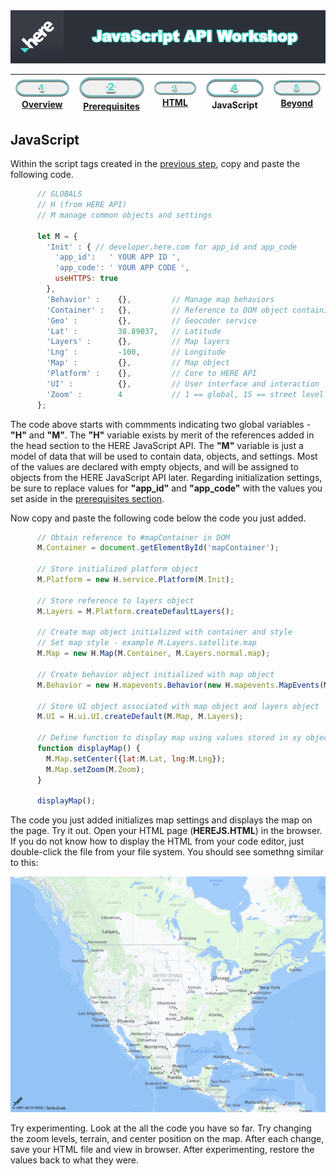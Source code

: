 <img src="./images/here_workshop.png" width="890" />

| [![Overview](./images/01_off.png)<br>Overview](./README.md) | [![Prerequisites](./images/02_off.png)<br>Prerequisites](./02.md) | [![HTML](./images/03_off.png)<br>HTML](./03.md) | ![JavaScript](./images/04.png)<br>JavaScript | [![Beyond](./images/05_off.png)<br>Beyond](./05.md)
| :---: | :---: | :---: | :---: | :---: |

## JavaScript

Within the script tags created in the [previous step](./03.md), copy and paste the following code.

``` javascript
      // GLOBALS
      // H (from HERE API)
      // M manage common objects and settings
      
      let M = {
        'Init' : { // developer.here.com for app_id and app_code
          'app_id':   ' YOUR APP ID ',
          'app_code': ' YOUR APP CODE ',
          useHTTPS: true
        },
        'Behavior' :    {},         // Manage map behaviors
        'Container' :   {},         // Reference to DOM object containing map
        'Geo' :         {},         // Geocoder service
        'Lat' :         38.89037,   // Latitude
        'Layers' :      {},         // Map layers
        'Lng' :         -100,       // Longitude
        'Map' :         {},         // Map object
        'Platform' :    {},         // Core to HERE API
        'UI' :          {},         // User interface and interaction
        'Zoom' :        4           // 1 == global, 15 == street level
      };
```

The code above starts with commments indicating two global variables - **"H"** and **"M"**. The **"H"** variable exists by merit of the references added in the head section to the HERE JavaScript API. The **"M"** variable is just a model of data that will be used to contain data, objects, and settings. Most of the values are declared with empty objects, and will be assigned to objects from the HERE JavaScript API later. Regarding initialization settings, be sure to replace values for **"app_id"** and **"app_code"** with the values you set aside in the [prerequisites section](./02.md).

Now copy and paste the following code below the code you just added.

``` javascript
      // Obtain reference to #mapContainer in DOM 
      M.Container = document.getElementById('mapContainer');
      
      // Store initialized platform object
      M.Platform = new H.service.Platform(M.Init);
      
      // Store reference to layers object
      M.Layers = M.Platform.createDefaultLayers();

      // Create map object initialized with container and style
      // Set map style - example M.Layers.satellite.map
      M.Map = new H.Map(M.Container, M.Layers.normal.map);
      
      // Create behavior object initialized with map object
      M.Behavior = new H.mapevents.Behavior(new H.mapevents.MapEvents(M.Map));
      
      // Store UI object associated with map object and layers object
      M.UI = H.ui.UI.createDefault(M.Map, M.Layers);
      
      // Define function to display map using values stored in xy object
      function displayMap() {
        M.Map.setCenter({lat:M.Lat, lng:M.Lng});
        M.Map.setZoom(M.Zoom);
      }
      
      displayMap();
```

The code you just added initializes map settings and displays the map on the page. Try it out. Open your HTML page (**HEREJS.HTML**) in the browser. If you do not know how to display the HTML from your code editor, just double-click the file from your file system. You should see somethng similar to this:

![map centered on USA](./images/map_usa_centered.jpg)

Try experimenting. Look at the all the code you have so far. Try changing the zoom levels, terrain, and center position on the map. After each change, save your HTML file and view in browser. After experimenting, restore the values back to what they were.

